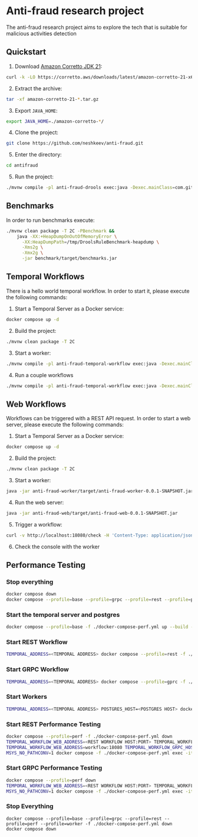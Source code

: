 # Anti-fraud research project

The anti-fraud research project aims to explore the tech that is suitable for malicious activities detection

## Quickstart

1. Download [Amazon Corretto JDK 21](https://docs.aws.amazon.com/corretto/latest/corretto-21-ug/downloads-list.html):
```bash
curl -k -LO https://corretto.aws/downloads/latest/amazon-corretto-21-x64-linux-jdk.tar.gz
```
2. Extract the archive:
```bash
tar -xf amazon-corretto-21-*.tar.gz
``` 
3. Export `JAVA_HOME`:
```bash
export JAVA_HOME=./amazon-corretto-*/
```
4. Clone the project:
```bash
git clone https://github.com/neshkeev/anti-fraud.git
```
5. Enter the directory:
```bash
cd antifraud
```
5. Run the project:
```bash
./mvnw compile -pl anti-fraud-drools exec:java -Dexec.mainClass=com.githib.neshkeev.antifraud.Main
```

## Benchmarks

In order to run benchmarks execute:

```bash
./mvnw clean package -T 2C -PBenchmark &&
    java -XX:+HeapDumpOnOutOfMemoryError \
      -XX:HeapDumpPath=/tmp/DroolsRuleBenchmark-heapdump \
      -Xms2g \
      -Xmx2g \
      -jar benchmark/target/benchmarks.jar
```

## Temporal Workflows

There is a hello world temporal workflow. In order to start it, please execute the following commands:

1. Start a Temporal Server as a Docker service:

```bash
docker compose up -d
```

2. Build the project:

```bash
./mvnw clean package -T 2C
```

3. Start a worker:
```bash
./mvnw compile -pl anti-fraud-temporal-workflow exec:java -Dexec.mainClass=com.githib.neshkeev.antifraud.workflow.HelloWorldWorker
```

4. Run a couple workflows
```bash
./mvnw compile -pl anti-fraud-temporal-workflow exec:java -Dexec.mainClass=com.githib.neshkeev.antifraud.workflow.WorkflowInitiator
```

## Web Workflows

Workflows can be triggered with a REST API request. In order to start a web server, please execute the following commands:

1. Start a Temporal Server as a Docker service:

```bash
docker compose up -d
```

2. Build the project:

```bash
./mvnw clean package -T 2C
```

3. Start a worker:
```bash
java -jar anti-fraud-worker/target/anti-fraud-worker-0.0.1-SNAPSHOT.jar
```

4. Run the web server:
```bash
java -jar anti-fraud-web/target/anti-fraud-web-0.0.1-SNAPSHOT.jar
```

5. Trigger a workflow:
```bash
curl -v http://localhost:18080/check -H 'Content-Type: application/json' -d '{}'
```

6. Check the console with the worker

## Performance Testing

### Stop everything

```bash
docker compose down
docker compose --profile=base --profile=grpc --profile=rest --profile=perf --profile=worker -f ./docker-compose-perf.yml down
```

### Start the temporal server and postgres

```bash
docker compose --profile=base -f ./docker-compose-perf.yml up --build -d
```

### Start REST Workflow

```bash
TEMPORAL_ADDRESS=<TEMPORAL ADDRESS> docker compose --profile=rest -f ./docker-compose-perf.yml up --build -d
```

### Start GRPC Workflow

```bash
TEMPORAL_ADDRESS=<TEMPORAL ADDRESS> docker compose --profile=gprc -f ./docker-compose-perf.yml up --build -d
```

### Start Workers

```bash
TEMPORAL_ADDRESS=<TEMPORAL ADDRESS> POSTGRES_HOST=<POSTGRES HOST> docker compose --profile=worker -f ./docker-compose-perf.yml up --build -d
```

### Start REST Performance Testing

```bash
docker compose --profile=perf -f ./docker-compose-perf.yml down
TEMPORAL_WORKFLOW_WEB_ADDRESS=<REST WORKFLOW HOST:PORT> TEMPORAL_WORKFLOW_GRPC_ADDRESS=<GRPC WORKFLOW HOST:PORT> docker compose --profile=perf -f ./docker-compose-perf.yml up --build -d
TEMPORAL_WORKFLOW_WEB_ADDRESS=workflow:18080 TEMPORAL_WORKFLOW_GRPC_HOST=workflow-grpc:7777 docker compose --profile=perf -f ./docker-compose-perf.yml up --build -d
MSYS_NO_PATHCONV=1 docker compose -f ./docker-compose-perf.yml exec -it k6 k6 run --vus 100 --duration 30s /index.js
```

### Start GRPC Performance Testing

```bash
docker compose --profile=perf down
TEMPORAL_WORKFLOW_WEB_ADDRESS=<REST WORKFLOW HOST:PORT> TEMPORAL_WORKFLOW_GRPC_ADDRESS=<GRPC WORKFLOW HOST:PORT> docker compose --profile=perf -f ./docker-compose-perf.yml up --build -d
MSYS_NO_PATHCONV=1 docker compose -f ./docker-compose-perf.yml exec -it k6 k6 run --vus 100 --duration 30s /grpc.js
```

### Stop Everything
```
docker compose --profile=base --profile=grpc --profile=rest --profile=perf --profile=worker -f ./docker-compose-perf.yml down
docker compose down
```
